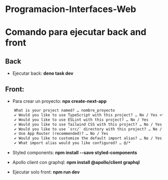 # Programacion-Interfaces-Web

# Comando para ejecutar back and front


## Back

- Ejecutar back: **deno task dev**

## Front: 

- Para crear un proyecto: **npx create-next-app**

```diff
    What is your project named? … nombre_proyecto
    ✔ Would you like to use TypeScript with this project? … No / Yes <font color="green">+ línea agregada</font>
    ✔ Would you like to use ESLint with this project? … No / Yes
    ✔ Would you like to use Tailwind CSS with this project? … No / Yes
    ✔ Would you like to use `src/` directory with this project? … No / Yes
    ✔ Use App Router (recommended)? … No / Yes
    ✔ Would you like to customize the default import alias? … No / Yes
    ✔ What import alias would you like configured? … @/*
```

- Styled components: **npm install --save styled-components**

- Apollo client con graphql: **npm install @apollo/client graphql**

- Ejecutar solo front: **npm run dev**
